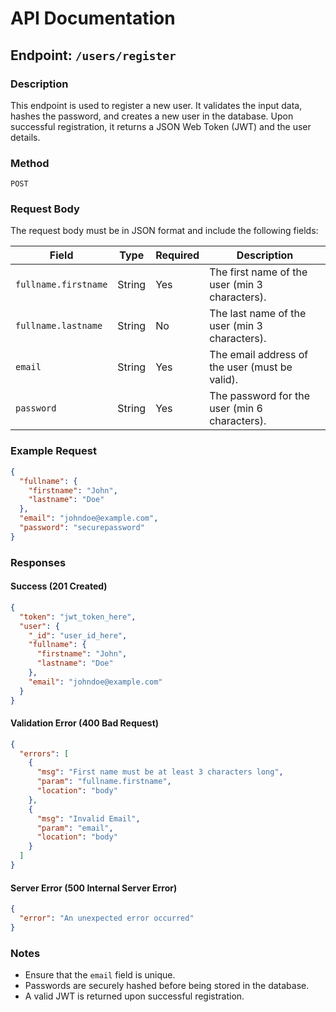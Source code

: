# API Documentation

## Endpoint: `/users/register`

### Description

This endpoint is used to register a new user. It validates the input data, hashes the password, and creates a new user in the database. Upon successful registration, it returns a JSON Web Token (JWT) and the user details.

### Method

`POST`

### Request Body

The request body must be in JSON format and include the following fields:

| Field               | Type   | Required | Description                                   |
|---------------------|--------|----------|-----------------------------------------------|
| `fullname.firstname`| String | Yes      | The first name of the user (min 3 characters).|
| `fullname.lastname` | String | No       | The last name of the user (min 3 characters). |
| `email`             | String | Yes      | The email address of the user (must be valid).|
| `password`          | String | Yes      | The password for the user (min 6 characters). |

### Example Request

```json
{
  "fullname": {
    "firstname": "John",
    "lastname": "Doe"
  },
  "email": "johndoe@example.com",
  "password": "securepassword"
}
```

### Responses

#### Success (201 Created)

```json
{
  "token": "jwt_token_here",
  "user": {
    "_id": "user_id_here",
    "fullname": {
      "firstname": "John",
      "lastname": "Doe"
    },
    "email": "johndoe@example.com"
  }
}
```

#### Validation Error (400 Bad Request)

```json
{
  "errors": [
    {
      "msg": "First name must be at least 3 characters long",
      "param": "fullname.firstname",
      "location": "body"
    },
    {
      "msg": "Invalid Email",
      "param": "email",
      "location": "body"
    }
  ]
}
```

#### Server Error (500 Internal Server Error)

```json
{
  "error": "An unexpected error occurred"
}
```

### Notes

- Ensure that the `email` field is unique.
- Passwords are securely hashed before being stored in the database.
- A valid JWT is returned upon successful registration.
